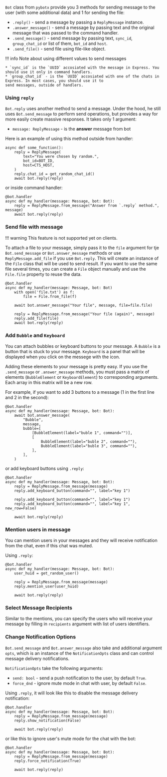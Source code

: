 `Bot` class from `pybotx` provide you 3 methods for sending message to the user (with some additional data) and 1 for sending the file:

* `.reply()` - send a message by passing a `ReplyMessage` instance.
* `.answer_message()` - send a message by passing text and the original message that was passed to the command handler.
* `.send_message()` - send message by passing text, `sync_id`, `group_chat_id` or list of them, `bot_id` and `host`. 
* `.send_file()` - send file using file-like object.

!!! info
    Note about using different values to send messages
    
    
    * `sync_id` is the `UUID` accosiated with the message in Express. You should use it only in command handlers.
    * `group_chat_id` - is the `UUID` accosiated with one of the chats in Express. In most cases, you should use it to 
    send messages, outside of handlers.
    

### Using `reply`

`Bot.reply` uses another method to send a message. Under the hood, he still uses `Bot.send_message` to perform send operations,
but provides a way for more easily create massive responses. It takes only 1 argument:

* `message: ReplyMessage` - is the <b>answer</b> message from bot

Here is an example of using this method outside from handler:

```Python3
async def some_function():
    reply = ReplyMessage(
        text="You were chosen by random.", 
        bot_id=BOT_ID, 
        host=CTS_HOST,
    )
    reply.chat_id = get_random_chat_id()
    await bot.reply(reply)
```

or inside command handler:

```Python3
@bot.handler
async def my_handler(message: Message, bot: Bot):
    reply = ReplyMessage.from_message("Answer from `.reply` method.", message)
    await bot.reply(reply)
```

### Send file with message

!!! warning
    This feature is not supported yet on clients.

To attach a file to your message, simply pass it to the `file` argument for tje `Bot.send_message` or `Bot.answer_message` methods 
or use `ReplyMessage.add_file` if you use `Bot.reply`. This will create an instance of the `File` class that will be used to send result. 
If you want to use the same file several times, you can create a `File` object manually and use the `File.file` property to reuse the data.

```Python3
@bot.handler
async def my_handler(message: Message, bot: Bot)
    with open('file.txt') as f:
        file = File.from_file(f)
       
    await bot.answer_message("Your file", message, file=file.file)
    
    reply = ReplyMessage.from_message("Your file (again)", message)
    reply.add_file(file)
    await bot.reply(reply)
```

### Add `Bubble` and `Keyboard`

You can attach bubbles or keyboard buttons to your message. 
A `Bubble` is a button that is stuck to your message. 
`Keyboard` is a panel that will be displayed when you click on the messege with the icon.

Adding these elements to your message is pretty easy. 
If you use the `.send_message` or `.answer_message` methods, you must pass a matrix of elements 
(`BubbleElement` or `KeyboardElement`) to corresponding arguments. Each array in this matrix will be a new row.

For example, if you want to add 3 buttons to a message (1 in the first line and 2 in the second):

```Python3
@bot.handler
async def my_handler(message: Message, bot: Bot):
    await bot.answer_message(
        "Bubble",
        message,
        bubble=[
            [BubbleElement(label="buble 1", command="")],
            [
                BubbleElement(label="buble 2", command=""),
                BubbleElement(label="buble 3", command=""),
            ],
        ],
    )
```

or add keyboard buttons using `.reply`:

```Python3
@bot.handler
async def my_handler(message: Message, bot: Bot):
    reply = ReplyMessage.from_message(message)
    reply.add_keyboard_button(command="", label="key 1")

    reply.add_keyboard_button(command="", label="key 1")
    reply.add_keyboard_button(command="", label="key 1", new_row=False)
    
    await bot.reply(reply)
```

### Mention users in message

You can mention users in your messages and they will receive notification from the chat, even if this chat was muted.

Using `.reply`:

```Python3
@bot.handler
async def my_handler(message: Message, bot: Bot):
    user_huid = get_random_user()

    reply = ReplyMessage.from_message(message)
    reply.mention_user(user_huid)
    
    await bot.reply(reply)
```

### Select Message Recipients

Similar to the mentions, you can specify the users who will receive your message by filling in `recipients` argument with list of users identifiers. 

### Change Notification Options

`Bot.send_message` and `Bot.answer_message` also take and additional argument `opts`, which is an instance of the `NotificationOpts` class 
and can control message delivery notifications.

`NotificationOpts` take the following arguments:

 * `send: bool` - send a push notification to the user, by default `True`.
 * `force_dnd` - ignore mute mode in chat with user, by default `False`.
 
Using `.reply`, it will look like this to disable the message delivery notification:

```Python3
@bot.handler
async def my_handler(message: Message, bot: Bot):
    reply = ReplyMessage.from_message(message)
    reply.show_notification(False)
    
    await bot.reply(reply)
```

or like this to ignore user's mute mode for the chat with the bot:

```Python3
@bot.handler
async def my_handler(message: Message, bot: Bot):
    reply = ReplyMessage.from_message(message)
    reply.force_notification(True)
    
    await bot.reply(reply)
```